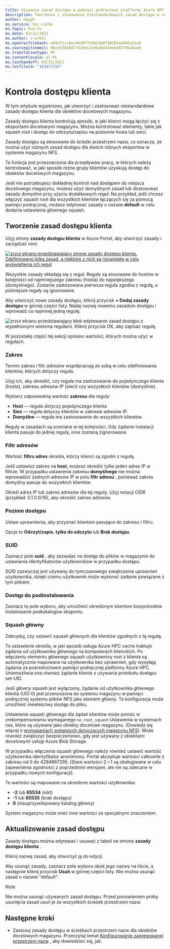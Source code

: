 ```yaml
---
title: Używanie zasad dostępu w pamięci podręcznej platformy Azure HPC
description: Tworzenie i stosowanie niestandardowych zasad dostępu w celu ograniczenia dostępu klientów do miejsc docelowych magazynu w pamięci podręcznej Azure HPC
author: ekpgh
ms.service: hpc-cache
ms.topic: how-to
ms.date: 03/11/2021
ms.author: v-erkel
ms.openlocfilehash: eb9e71cc8ec463077e3b12b8738203a4945a2eab
ms.sourcegitcommit: 66ce33826d77416dc2e4ba5447eeb387705a6ae5
ms.translationtype: MT
ms.contentlocale: pl-PL
ms.lasthandoff: 03/15/2021
ms.locfileid: "103471783"
---
```

# <a name="control-client-access"></a>Kontrola dostępu klienta

W tym artykule wyjaśniono, jak utworzyć i zastosować niestandardowe zasady dostępu klienta dla obiektów docelowych magazynu.

Zasady dostępu klienta kontrolują sposób, w jaki klienci mogą łączyć się z eksportami docelowymi magazynu. Można kontrolować elementy, takie jak squash root i dostęp do odczytu/zapisu na poziomie hosta lub sieci.

Zasady dostępu są stosowane do ścieżki przestrzeni nazw, co oznacza, że można użyć różnych zasad dostępu dla dwóch różnych eksportów w systemie magazynu NFS.

Ta funkcja jest przeznaczona dla przepływów pracy, w których należy kontrolować, w jaki sposób różne grupy klientów uzyskują dostęp do obiektów docelowych magazynu.

Jeśli nie potrzebujesz dokładnej kontroli nad dostępem do miejsca docelowego magazynu, możesz użyć domyślnych zasad lub dostosować zasady domyślne przy użyciu dodatkowych reguł. Na przykład, jeśli chcesz włączyć squash root dla wszystkich klientów łączących się za pomocą pamięci podręcznej, możesz edytować zasady o nazwie **default** w celu dodania ustawienia głównego squash.

## <a name="create-a-client-access-policy"></a>Tworzenie zasad dostępu klienta

Użyj strony **zasady dostępu klienta** w Azure Portal, aby utworzyć zasady i zarządzać nimi. <!-- is there AZ CLI for this? -->

[![zrzut ekranu przedstawiający stronę zasady dostępu klienta. Zdefiniowano kilka zasad, a niektóre z nich są rozwinięte w celu wyświetlenia ich reguł](media/policies-overview.png)](media/policies-overview.png#lightbox)

Wszystkie zasady składają się z reguł. Reguły są stosowane do hostów w kolejności od najmniejszego zakresu (hosta) do największego (domyślnego). Zostanie zastosowana pierwsza reguła zgodna z regułą, a późniejsze reguły są ignorowane.

Aby utworzyć nowe zasady dostępu, kliknij przycisk **+ Dodaj zasady dostępu** w górnej części listy. Nadaj nazwę nowemu zasadom dostępu i wprowadź co najmniej jedną regułę.

![zrzut ekranu przedstawiający blok edytowanie zasad dostępu z wypełnionymi wieloma regułami. Kliknij przycisk OK, aby zapisać regułę.](media/add-policy.png)

W pozostałej części tej sekcji opisano wartości, których można użyć w regułach.

### <a name="scope"></a>Zakres

Termin zakres i filtr adresów współpracują ze sobą w celu zdefiniowania klientów, których dotyczy reguła.

Użyj ich, aby określić, czy reguła ma zastosowanie do pojedynczego klienta (hosta), zakresu adresów IP (sieci) czy wszystkich klientów (domyślnie).

Wybierz odpowiednią wartość **zakresu** dla reguły:

* **Host** — reguła dotyczy pojedynczego klienta
* **Sieć** — reguła dotyczy klientów w zakresie adresów IP.
* **Domyślne** — reguła ma zastosowanie do wszystkich klientów.

Reguły w zasadach są oceniane w tej kolejności. Gdy żądanie instalacji klienta pasuje do jednej reguły, inne zostaną zignorowane.

### <a name="address-filter"></a>Filtr adresów

Wartość **filtru adres** określa, którzy klienci są zgodni z regułą.

Jeśli ustawisz zakres na **host**, możesz określić tylko jeden adres IP w filtrze. W przypadku ustawienia zakresu **domyślnego** nie można wprowadzić żadnych adresów IP w polu **filtr adresu** , ponieważ zakres domyślny pasuje do wszystkich klientów.

Określ adres IP lub zakres adresów dla tej reguły. Użyj notacji CIDR (przykład: 0.1.0.0/16), aby określić zakres adresów.

### <a name="access-level"></a>Poziom dostępu

Ustaw uprawnienia, aby przyznać klientom pasujące do zakresu i filtru.

Opcje to **Odczyt/zapis**, **tylko do odczytu** lub **Brak dostępu**.

### <a name="suid"></a>SUID

Zaznacz pole **suid** , aby zezwalać na dostęp do plików w magazynie do ustawiania identyfikatorów użytkowników w przypadku dostępu.

SUID zazwyczaj jest używany do tymczasowego zwiększenia uprawnień użytkownika, dzięki czemu użytkownik może wykonać zadanie powiązane z tym plikiem.

### <a name="submount-access"></a>Dostęp do podinstalowania

Zaznacz to pole wyboru, aby umożliwić określonym klientom bezpośrednie Instalowanie podkatalogów eksportu.

### <a name="root-squash"></a>Squash główny

Zdecyduj, czy ustawić squash głównych dla klientów zgodnych z tą regułą.

To ustawienie określa, w jaki sposób usługa Azure HPC cache traktuje żądania od użytkownika głównego na komputerach klienckich. Po włączeniu elementu głównego squash użytkownicy root z klienta są automatycznie mapowana na użytkownika bez uprawnień, gdy wysyłają żądania za pośrednictwem pamięci podręcznej platformy Azure HPC. Uniemożliwia ona również żądanie klienta z używania protokołu dostępu set-UID.

Jeśli główny squash jest wyłączony, żądanie od użytkownika głównego klienta (UID 0) jest przenoszona do systemu magazynu w pamięci podręcznej systemu plików NFS jako element główny. Ta konfiguracja może umożliwić niewłaściwy dostęp do pliku.

Ustawienie squash głównego dla żądań klientów może pomóc w zrekompensowaniu wymaganego ``no_root_squash`` Ustawienia w systemach nas, które są używane jako obiekty docelowe magazynu. (Dowiedz się więcej o [wymaganiach wstępnych dotyczących magazynu NFS](hpc-cache-prerequisites.md#nfs-storage-requirements)). Może również zwiększyć bezpieczeństwo, gdy jest używany z obiektami docelowymi usługi Azure Blob Storage.

W przypadku włączenia squash głównego należy również ustawić wartość użytkownika identyfikator anonimowy. Portal akceptuje wartości całkowite z zakresu od 0 do 4294967295. (Stare wartości-2 i-1 są obsługiwane w celu zapewnienia zgodności z poprzednimi wersjami, ale nie są zalecane w przypadku nowych konfiguracji).

Te wartości są mapowane na określone wartości użytkownika:

* **-2** lub **65534** (nikt)
* **-1** lub **65535** (brak dostępu)
* **0** (nieuprzywilejowany katalog główny)

System magazynu może mieć inne wartości ze specjalnymi znaczeniem.

## <a name="update-access-policies"></a>Aktualizowanie zasad dostępu

Zasady dostępu można edytować i usuwać z tabeli na stronie **zasady dostępu klienta** .

Kliknij nazwę zasad, aby otworzyć ją do edycji.

Aby usunąć zasady, zaznacz pole wyboru obok jego nazwy na liście, a następnie kliknij przycisk **Usuń** w górnej części listy. Nie można usunąć zasad o nazwie "default".

> [!NOTE]
> Nie można usunąć używanych zasad dostępu. Przed ponowieniem próby usunięcia zasad usuń je ze wszystkich ścieżek przestrzeni nazw.

## <a name="next-steps"></a>Następne kroki

* Zastosuj zasady dostępu w ścieżkach przestrzeni nazw dla obiektów docelowych magazynu. Przeczytaj temat [Konfigurowanie zagregowanej przestrzeni nazw](add-namespace-paths.md) , aby dowiedzieć się, jak.
